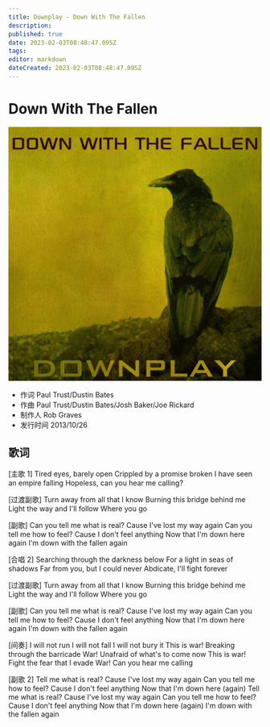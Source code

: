 ```yaml
---
title: Downplay - Down With The Fallen
description: 
published: true
date: 2023-02-03T08:48:47.095Z
tags: 
editor: markdown
dateCreated: 2023-02-03T08:48:47.095Z
---
```


# Down With The Fallen
![down_with_the_fallen.png](/down_with_the_fallen.png)
- 作词 Paul Trust/Dustin Bates
- 作曲 Paul Trust/Dustin Bates/Josh Baker/Joe Rickard
- 制作人 Rob Graves
- 发行时间 2013/10/26

## 歌词
[主歌 1]
Tired eyes, barely open
Crippled by a promise broken
I have seen an empire falling
Hopeless, can you hear me calling?

[过渡副歌]
Turn away from all that I know
Burning this bridge behind me
Light the way and I'll follow
Where you go

[副歌]
Can you tell me what is real?
Cause I've lost my way again
Can you tell me how to feel?
Cause I don't feel anything
Now that I'm down here again
I'm down with the fallen again

[合唱 2]
Searching through the darkness below
For a light in seas of shadows
Far from you, but I could never
Abdicate, I'll fight forever

[过渡副歌]
Turn away from all that I know
Burning this bridge behind me
Light the way and I'll follow
Where you go

[副歌]
Can you tell me what is real?
Cause I've lost my way again
Can you tell me how to feel?
Cause I don't feel anything
Now that I'm down here again
I'm down with the fallen again

[间奏]
I will not run
I will not fall
I will not bury it
This is war!
Breaking through the barricade
War!
Unafraid of what's to come now
This is war!
Fight the fear that I evade
War!
Can you hear me calling

[副歌 2]
Tell me what is real?
Cause I've lost my way again
Can you tell me how to feel?
Cause I don't feel anything
Now that I'm down here (again)
Tell me what is real?
Cause I've lost my way again
Can you tell me how to feel?
Cause I don't feel anything
Now that I'm down here (again)
I'm down with the fallen again
